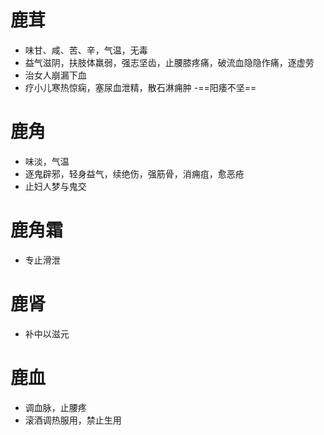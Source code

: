 # 鹿茸
- 味甘、咸、苦、辛，气温，无毒
- 益气滋阴，扶肢体羸弱，强志坚齿，止腰膝疼痛，破流血隐隐作痛，逐虚劳
- 治女人崩漏下血
- 疗小儿寒热惊痫，塞尿血泄精，散石淋痈肿
-==阳痿不坚==
# 鹿角
- 味淡，气温
- 逐鬼辟邪，轻身益气，续绝伤，强筋骨，消痈疽，愈恶疮
- 止妇人梦与鬼交
# 鹿角霜
- 专止滑泄
# 鹿肾
- 补中以滋元
# 鹿血
- 调血脉，止腰疼
- 滚酒调热服用，禁止生用